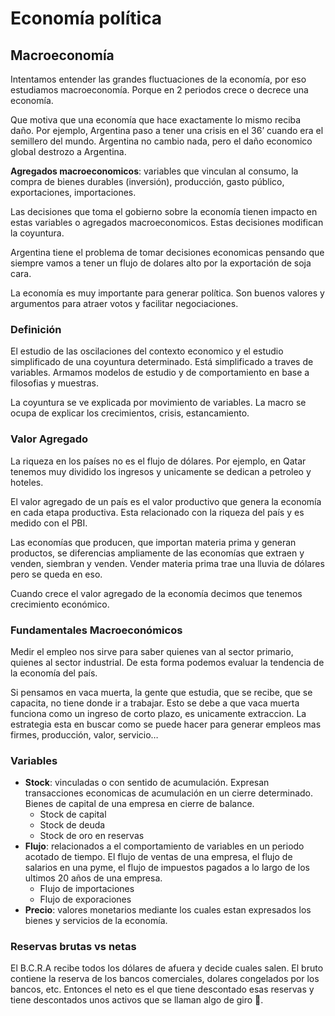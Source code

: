 
# Economía política

## Macroeconomía

Intentamos entender las grandes fluctuaciones de la economía, por eso estudiamos macroeconomía. Porque en 2 periodos crece o decrece una economía.

Que motiva que una economía que hace exactamente lo mismo reciba daño. Por ejemplo, Argentina paso a tener una crisis en el 36’ cuando era el semillero del mundo. Argentina no cambio nada, pero el daño economico global destrozo a Argentina.

**Agregados macroeconomicos**: variables que vinculan al consumo, la compra de bienes durables (inversión), producción, gasto público, exportaciones, importaciones.

Las decisiones que toma el gobierno sobre la economía tienen impacto en estas variables o agregados macroeconomicos. Estas decisiones modifican la coyuntura.

Argentina tiene el problema de tomar decisiones economicas pensando que siempre vamos a tener un flujo de dolares alto por la exportación de soja cara.

La economía es muy importante para generar política. Son buenos valores y argumentos para atraer votos y facilitar negociaciones.

### Definición

El estudio de las oscilaciones del contexto economico y el estudio simplificado de una coyuntura determinado. Está simplificado a traves de variables. Armamos modelos de estudio y de comportamiento en base a filosofias y muestras.

La coyuntura se ve explicada por movimiento de variables. La macro se ocupa de explicar los crecimientos, crisis, estancamiento.

### Valor Agregado

La riqueza en los países no es el flujo de dólares. Por ejemplo, en Qatar tenemos muy dividido los ingresos y unicamente se dedican a petroleo y hoteles.

El valor agregado de un país es el valor productivo que genera la economía en cada etapa productiva. Esta relacionado con la riqueza del país y es medido con el PBI.

Las economías que producen, que importan materia prima y generan productos, se diferencias ampliamente de las economías que extraen y venden, siembran y venden. Vender materia prima trae una lluvia de dólares pero se queda en eso.

Cuando crece el valor agregado de la economía decimos que tenemos crecimiento económico.

### Fundamentales Macroeconómicos

Medir el empleo nos sirve para saber quienes van al sector primario, quienes al sector industrial. De esta forma podemos evaluar la tendencia de la economía del país.

Si pensamos en vaca muerta, la gente que estudia, que se recibe, que se capacita, no tiene donde ir a trabajar. Esto se debe a que vaca muerta funciona como un ingreso de corto plazo, es unicamente extraccion. La estrategia esta en buscar como se puede hacer para generar empleos mas firmes, producción, valor, servicio…

### Variables

- **Stock**: vinculadas o con sentido de acumulación. Expresan transacciones economicas de acumulación en un cierre determinado. Bienes de capital de una empresa en cierre de balance.
    - Stock de capital
    - Stock de deuda
    - Stock de oro en reservas
- **Flujo**: relacionados a el comportamiento de variables en un periodo acotado de tiempo. El flujo de ventas de una empresa, el flujo de salarios en una pyme, el flujo de impuestos pagados a lo largo de los ultimos 20 años de una empresa.
    - Flujo de importaciones
    - Flujo de exporaciones
- **Precio**: valores monetarios mediante los cuales estan expresados los bienes y servicios de la economía.

### Reservas brutas vs netas

El B.C.R.A recibe todos los dólares de afuera y decide cuales salen. El bruto contiene la reserva de los bancos comerciales, dolares congelados por los bancos, etc. Entonces el neto es el que tiene descontado esas reservas y tiene descontados unos activos que se llaman algo de giro 🙂.